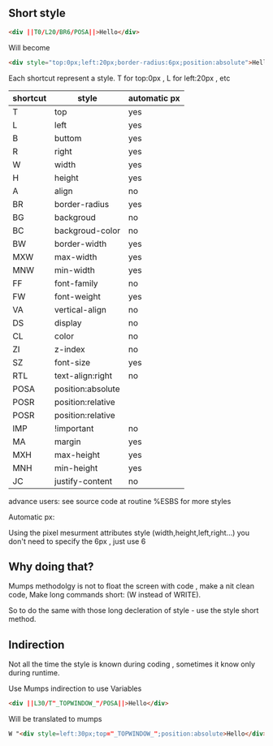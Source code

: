 ## Short style


```HTML
<div ||T0/L20/BR6/POSA||>Hello</div>
```
Will become
```HTML
<div style="top:0px;left:20px;border-radius:6px;position:absolute">Hello</div>
```

Each shortcut represent a style. T for top:0px , L for left:20px , etc


|shortcut       | style                   | automatic px |
|---------------|-------------------------|--------------|
|T  | top | yes|
|L  | left | yes|
|B  | buttom | yes|
|R  | right | yes|
|W  | width | yes|
|H  | height | yes|
|A  | align | no|
|BR  | border-radius | yes|
|BG  | backgroud|no|
|BC  | backgroud-color|no|
|BW | border-width|yes|
|MXW | max-width | yes|
|MNW | min-width | yes|
|FF  | font-family|no|
|FW  | font-weight|yes|
|VA | vertical-align|no|
|DS | display | no|
|CL | color | no|
|ZI | z-index|no|
|SZ | font-size|yes|
|RTL | text-align:right|no|
|POSA|  position:absolute||
|POSR|  position:relative|
|POSR|  position:relative|
| IMP| !important|no|
| MA| margin|yes|
| MXH| max-height|yes|
| MNH| min-height|yes|
| JC |justify-content |no|


advance users: see source code at routine %ESBS for more styles


Automatic px:

Using the pixel mesurment attributes style (width,height,left,right...) you don't need to specify the 6px , just use 6

## Why doing that?
Mumps methodolgy is not to float the screen with code , make a nit clean code, Make long commands short: (W instead of WRITE).

So to do the same with those long decleration of style - use the style short method. 

## Indirection
Not all the time the style is known during coding , sometimes it know only during runtime. 

Use Mumps indirection to use Variables


```HTML
<div ||L30/T"_TOPWINDOW_"/POSA||>Hello</div>
```

Will be translated to mumps
```HTML
W "<div style=left:30px;top="_TOPWINDOW_";position:absolute>Hello</div>"
```





